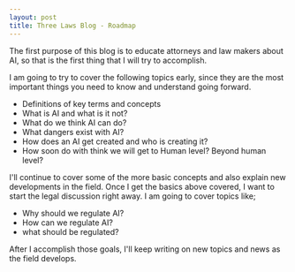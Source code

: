 ```yaml
---
layout: post
title: Three Laws Blog - Roadmap
---
```


The first purpose of this blog is to educate attorneys and law makers about AI, so that is the first thing that I will try to accomplish.

I am going to try to cover the following topics  early, since they are the most important things you need to know and understand going forward.

* Definitions of key terms and concepts
* What is AI and what is it not?
* What do we think AI can do?
* What dangers exist with AI?
* How does an AI get created and who is creating it?
* How soon do with think we will get to Human level? Beyond human level?
	
I'll continue to cover some of the more basic concepts and also explain new developments in the field. Once I get the basics above covered, I want to start the legal discussion right away. I am going to cover topics like;

* Why should we regulate AI?
* How can we regulate AI?
* what should be regulated?

	
After I accomplish those goals, I'll keep writing on new topics and news as the field develops.
